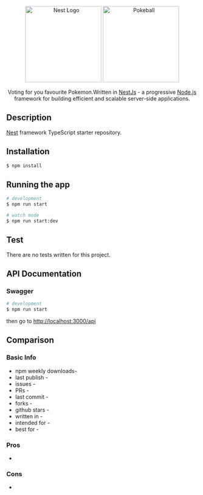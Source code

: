 <p align="center">
  <a href="http://nestjs.com/" target="blank"><img src="https://nestjs.com/img/logo-small.svg" width="200" alt="Nest Logo" /></a>
  <a href="." target="blank"><img src="https://seeklogo.com/images/P/pokeball-logo-DC23868CA1-seeklogo.com.png" width="200" alt="Pokeball" /></a>
</p>

[circleci-image]: https://img.shields.io/circleci/build/github/nestjs/nest/master?token=abc123def456
[circleci-url]: https://circleci.com/gh/nestjs/nest

  <p align="center">Voting for you favourite Pokemon.Written in <a href="https://github.com/nestjs/nest" target="_blank">NestJs</a> - a progressive <a href="http://nodejs.org" target="_blank">Node.js</a> framework for building efficient and scalable server-side applications.</p>
    <p align="center">
</p>

## Description

[Nest](https://github.com/nestjs/nest) framework TypeScript starter repository.

## Installation

```bash
$ npm install
```

## Running the app

```bash
# development
$ npm run start

# watch mode
$ npm run start:dev
```

## Test

There are no tests written for this project.

## API Documentation
### Swagger

```bash
# development
$ npm run start
```
then go to [http://localhost:3000/api](http://localhost:3000/api)

## Comparison

### Basic Info

- npm weekly downloads-
- last publish - 
- issues - 
- PRs - 
- last commit - 
- forks - 
- github stars - 
- written in - 
- intended for - 
- best for - 

### Pros

- 

### Cons

- 